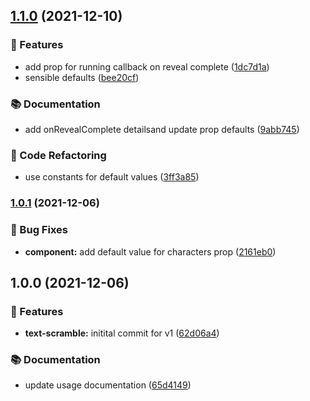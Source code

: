## [1.1.0](https://github.com/skits-lab/react-text-scramble/compare/v1.0.1...v1.1.0) (2021-12-10)


### :rocket: Features

* add prop for running callback on reveal complete ([1dc7d1a](https://github.com/skits-lab/react-text-scramble/commit/1dc7d1ab7561272c377fe8e2dd4ceab1afdbc175))
* sensible defaults ([bee20cf](https://github.com/skits-lab/react-text-scramble/commit/bee20cf07e78af556f5a5fb7ce3efdb22720d5a1))


### :books: Documentation

* add onRevealComplete detailsand update prop defaults ([9abb745](https://github.com/skits-lab/react-text-scramble/commit/9abb745a07d462f500c1fc73ee4885e769c411b4))


### :wrench: Code Refactoring

* use constants for default values ([3ff3a85](https://github.com/skits-lab/react-text-scramble/commit/3ff3a85922f6322a38c0bda2549cc1f64d43837e))

### [1.0.1](https://github.com/skits-lab/react-text-scramble/compare/v1.0.0...v1.0.1) (2021-12-06)


### :bug: Bug Fixes

* **component:** add default value for characters prop ([2161eb0](https://github.com/skits-lab/react-text-scramble/commit/2161eb0e02d2e1d47c5deb9816f3ff7fb9c96edb))

## 1.0.0 (2021-12-06)


### :rocket: Features

* **text-scramble:** initital commit for v1 ([62d06a4](https://github.com/skits-lab/react-text-scramble/commit/62d06a441fd75513178818e86579ae4bdb241bad))


### :books: Documentation

* update usage documentation ([65d4149](https://github.com/skits-lab/react-text-scramble/commit/65d4149cee728468ff647b0890395b5bdb886303))
